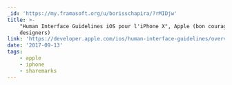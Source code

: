 ```yaml
---
_id: 'https://my.framasoft.org/u/borisschapira/?rMIDjw'
title: >-
    "Human Interface Guidelines iOS pour l'iPhone X", Apple (bon courage aux
    designers)
link: 'https://developer.apple.com/ios/human-interface-guidelines/overview/iphone-x/'
date: '2017-09-13'
tags:
    - apple
    - iphone
    - sharemarks
---
```


<div class="markdown"><p></p></div>
